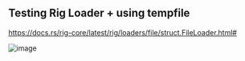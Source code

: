 ## Testing Rig Loader + using tempfile

https://docs.rs/rig-core/latest/rig/loaders/file/struct.FileLoader.html#

![image](https://github.com/user-attachments/assets/327973fd-86be-4dae-bb76-c808d3d08da1)
